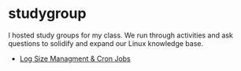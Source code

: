 # studygroup
I hosted study groups for my class. We run through activities and ask questions to solidify and expand our Linux knowledge base.

- [Log Size Managment & Cron Jobs](https://1drv.ms/v/s!AjduuC0e3vtugVnel3yELmYiUOsI?e=cKkZL9)
